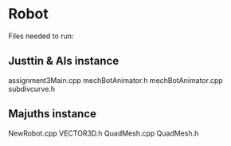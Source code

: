 # Robot
Files needed to run:

## Justtin & Als instance
assignment3Main.cpp
mechBotAnimator.h
mechBotAnimator.cpp
subdivcurve.h

## Majuths instance
NewRobot.cpp
VECTOR3D.h
QuadMesh.cpp
QuadMesh.h

